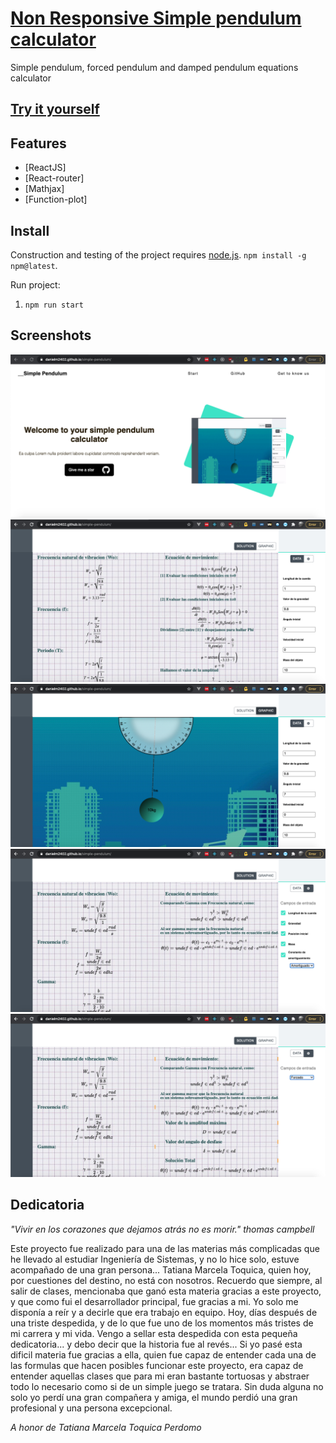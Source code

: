 # [Non Responsive Simple pendulum calculator](https://danielm2402.github.io/simple-pendulum/)
Simple pendulum, forced pendulum and damped pendulum equations calculator
## [Try it yourself](https://danielm2402.github.io/simple-pendulum/)

## Features
* [ReactJS]
* [React-router]
* [Mathjax]
* [Function-plot]

## Install

Construction and testing of the project requires [node.js](http://nodejs.org/download/). `npm install -g npm@latest`.

Run project:

1. `npm run start`

## Screenshots

![IMG1](./src/assets/main.png)
![IMG2](./src/assets/main1.png)
![IMG3](./src/assets/main2.png)
![IMG4](./src/assets/main3.png)
![IMG5](./src/assets/main4.png)



## Dedicatoria

_"Vivir en los corazones que dejamos atrás no es morir."_ _thomas campbell_

Este proyecto fue realizado para una de las materias más complicadas que he llevado al estudiar Ingeniería de Sistemas, y no lo hice solo, estuve acompañado de una gran persona... Tatiana Marcela Toquica, quien hoy, por cuestiones del destino, no está con nosotros. Recuerdo que siempre, al salir de clases, mencionaba que ganó esta materia gracias a este proyecto, y que como fui el desarrollador principal, fue gracias a mi. Yo solo me disponía a reír y a decirle que era trabajo en equipo. Hoy, días después de una triste despedida, y de lo que fue uno de los momentos más tristes de mi carrera y mi vida. Vengo a sellar esta despedida con esta pequeña dedicatoria... y debo decir que la historia fue al revés... Si yo pasé esta dificil materia fue gracias a ella, quien fue capaz de entender cada una de las formulas que hacen posibles funcionar este proyecto, era capaz de entender aquellas clases que para mi eran bastante tortuosas y abstraer todo lo necesario como si de un simple juego se tratara. Sin duda alguna no solo yo perdí una gran compañera y amiga, el mundo perdió una gran profesional y una persona excepcional. 

_A honor de Tatiana Marcela Toquica Perdomo_



